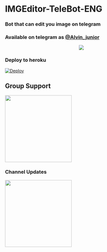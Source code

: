 <h1 align="centre">IMGEditor-TeleBot-ENG</h1>

### Bot that can edit you image on telegram
### Available on telegram as [@Alvin_junior](https://t.me/alvinmusicenrobot)

<p align="center">
  <img src="https://telegra.ph/file/bafb2f48ede7eb08fd329.jpg">
</p>

### Deploy to heroku

[![Deploy](https://www.herokucdn.com/deploy/button.svg)](https://heroku.com/deploy?template=https://github.com/fahrial2310/IMGEditor-Multi-Lang)

## Group Support
<a href="https://t.me/Alvin_image_editor_group"><img src="https://img.shields.io/badge/Group%20Support%3F-yes-green?&style=flat-square?&logo=telegram" width=220px></a></p>

### Channel Updates
<a href="https://t.me/alvin_image_editor"><img src="https://img.shields.io/badge/channel%20updates%3F-yes-green?&style=flat-square?&logo=telegram" width=220px></a></p>
